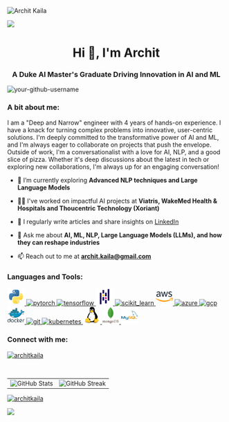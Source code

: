 <!-- Profile Picture -->
![Archit Kaila](https://user-images.githubusercontent.com/your-image-link.jpg)

<!-- Decorative Line -->
![](https://user-images.githubusercontent.com/73097560/115834477-dbab4500-a447-11eb-908a-139a6edaec5c.gif)

<h1 align="center">Hi 👋, I'm Archit</h1>
<h3 align="center">A Duke AI Master's Graduate Driving Innovation in AI and ML</h3>

<p align="left"> 
<img src="https://komarev.com/ghpvc/?username=your-github-username&label=Profile%20views&color=0e75b6&style=flat-square" alt="your-github-username"/>
</p>

<h3 align="left">A bit about me:</h3>
<p> I am a "Deep and Narrow" engineer with 4 years of hands-on experience. I have a knack for turning complex problems into innovative, user-centric solutions. I'm deeply committed to the transformative power of AI and ML, and I'm always eager to collaborate on projects that push the envelope. Outside of work, I'm a conversationalist with a love for AI, NLP, and a good slice of pizza. Whether it's deep discussions about the latest in tech or exploring new collaborations, I'm always up for an engaging conversation!</p>

- 🌱 I’m currently exploring **Advanced NLP techniques and Large Language Models**

- 👨‍💻 I've worked on impactful AI projects at **Viatris, WakeMed Health & Hospitals and Thoucentric Technology (Xoriant)**

- 📝 I regularly write articles and share insights on [LinkedIn](https://www.linkedin.com/in/architkaila/)

- 💬 Ask me about **AI, ML, NLP, Large Language Models (LLMs), and how they can reshape industries**

- 📫 Reach out to me at **archit.kaila@gmail.com**

<h3 align="left">Languages and Tools:</h3>
<p align="left"> <a href="https://www.python.org" target="_blank" rel="noreferrer"> <img src="https://raw.githubusercontent.com/devicons/devicon/master/icons/python/python-original.svg" alt="python" width="40" height="40"/> </a> <a href="https://pytorch.org/" target="_blank" rel="noreferrer"> <img src="https://www.vectorlogo.zone/logos/pytorch/pytorch-icon.svg" alt="pytorch" width="40" height="40"/> </a> <a href="https://www.tensorflow.org" target="_blank" rel="noreferrer"> <img src="https://www.vectorlogo.zone/logos/tensorflow/tensorflow-icon.svg" alt="tensorflow" width="40" height="40"/> </a> <a href="https://pandas.pydata.org/" target="_blank" rel="noreferrer"> <img src="https://raw.githubusercontent.com/devicons/devicon/2ae2a900d2f041da66e950e4d48052658d850630/icons/pandas/pandas-original.svg" alt="pandas" width="40" height="40"/> </a> <a href="https://scikit-learn.org/" target="_blank" rel="noreferrer"> <img src="https://upload.wikimedia.org/wikipedia/commons/0/05/Scikit_learn_logo_small.svg" alt="scikit_learn" width="40" height="40"/> </a> <a href="https://aws.amazon.com" target="_blank" rel="noreferrer"> <img src="https://raw.githubusercontent.com/devicons/devicon/master/icons/amazonwebservices/amazonwebservices-original-wordmark.svg" alt="aws" width="40" height="40"/> </a> <a href="https://azure.microsoft.com/en-in/" target="_blank" rel="noreferrer"> <img src="https://www.vectorlogo.zone/logos/microsoft_azure/microsoft_azure-icon.svg" alt="azure" width="40" height="40"/> </a> <a href="https://cloud.google.com" target="_blank" rel="noreferrer"> <img src="https://www.vectorlogo.zone/logos/google_cloud/google_cloud-icon.svg" alt="gcp" width="40" height="40"/> </a> <a href="https://www.docker.com/" target="_blank" rel="noreferrer"> <img src="https://raw.githubusercontent.com/devicons/devicon/master/icons/docker/docker-original-wordmark.svg" alt="docker" width="40" height="40"/> </a> <a href="https://git-scm.com/" target="_blank" rel="noreferrer"> <img src="https://www.vectorlogo.zone/logos/git-scm/git-scm-icon.svg" alt="git" width="40" height="40"/> </a> <a href="https://kubernetes.io" target="_blank" rel="noreferrer"> <img src="https://www.vectorlogo.zone/logos/kubernetes/kubernetes-icon.svg" alt="kubernetes" width="40" height="40"/> </a> <a href="https://www.linux.org/" target="_blank" rel="noreferrer"> <img src="https://raw.githubusercontent.com/devicons/devicon/master/icons/linux/linux-original.svg" alt="linux" width="40" height="40"/> </a> <a href="https://www.mongodb.com/" target="_blank" rel="noreferrer"> <img src="https://raw.githubusercontent.com/devicons/devicon/master/icons/mongodb/mongodb-original-wordmark.svg" alt="mongodb" width="40" height="40"/> </a> <a href="https://www.mysql.com/" target="_blank" rel="noreferrer"> <img src="https://raw.githubusercontent.com/devicons/devicon/master/icons/mysql/mysql-original-wordmark.svg" alt="mysql" width="40" height="40"/> </a> </p>

<h3 align="left">Connect with me:</h3>
<p align="left">
<a href="https://www.linkedin.com/in/architkaila/" target="blank"><img align="center" src="https://raw.githubusercontent.com/rahuldkjain/github-profile-readme-generator/master/src/images/icons/Social/linked-in-alt.svg" alt="architkaila" height="30" width="40" /></a>
</p>

&nbsp;
<!-- Github Stats and Streak Stats Side by Side -->
<table border="0" cellspacing="0" cellpadding="0">
  <tr>
    <td>
      <img src="https://github-readme-stats.vercel.app/api?username=architkaila&show_icons=true&locale=en" alt="GitHub Stats" />
    </td>
    <td>
      <img src="https://github-readme-streak-stats.herokuapp.com/?user=architkaila" alt="GitHub Streak" />
    </td>
  </tr>
</table>

<!-- Github trophy-->
<p align="left"> <a href="https://github.com/ryo-ma/github-profile-trophy"><img src="https://github-profile-trophy.vercel.app/?username=architkaila" alt="architkaila" /></a> </p>

<!-- Decorative Line -->
![](https://user-images.githubusercontent.com/73097560/115834477-dbab4500-a447-11eb-908a-139a6edaec5c.gif)
